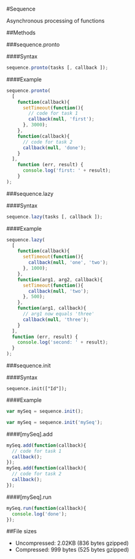 #Sequence

Asynchronous processing of functions

##Methods

###sequence.pronto

####Syntax

```javascript
sequence.pronto(tasks [, callback ]);
```

####Example

```javascript
sequence.pronto(
  [
    function(callback){
      setTimeout(function(){
        // code for task 1
        callback(null, 'first');
      }, 3000);
    },
    function(callback){
      // code for task 2
      callback(null, 'done');
    }
  ], 
    function (err, result) {
      console.log('first: ' + result); 
    }
);
```
  

###sequence.lazy

####Syntax

```javascript
sequence.lazy(tasks [, callback ]);
```

####Example

```javascript
sequence.lazy(
  [
    function(callback){
      setTimeout(function(){
        callback(null, 'one', 'two');
      }, 1000);
    },
    function(arg1, arg2, callback){
      setTimeout(function(){
        callback(null, 'two');
      }, 500);
    },
    function(arg1, callback){
      // arg1 now equals 'three'
      callback(null, 'three');
    }
  ], 
  function (err, result) {
    console.log('second: ' + result);
  }
);
```

###sequence.init

####Syntax

```text
sequence.init(["Id"]);
```

####Example

```javascript
var mySeq = sequence.init();
```

```javascript
var mySeq = sequence.init('mySeq');
```

####[mySeq].add

```javascript
mySeq.add(function(callback){ 
  // code for task 1
  callback();
});
mySeq.add(function(callback){ 
  // code for task 2
  callback();
});

```

####[mySeq].run

```javascript
mySeq.run(function(callback){ 
  console.log('done');
});
```

##File sizes
* Uncompressed: 2.02KB (836 bytes gzipped)
* Compressed: 999 bytes (525 bytes gzipped)